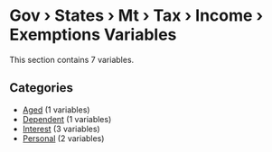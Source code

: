 # Gov › States › Mt › Tax › Income › Exemptions Variables

This section contains 7 variables.

## Categories

- [Aged](aged/index.md) (1 variables)
- [Dependent](dependent/index.md) (1 variables)
- [Interest](interest/index.md) (3 variables)
- [Personal](personal/index.md) (2 variables)
